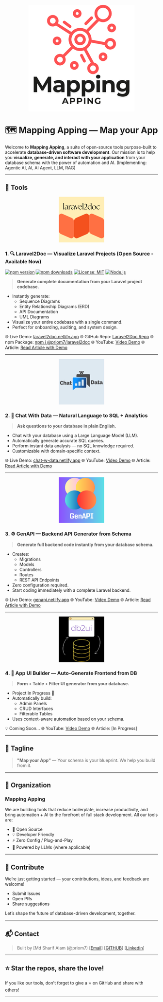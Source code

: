 <p align="center">
  <img src="https://github.com/Mapping-Apping/.github/blob/main/profile/mappingapping.png" alt="Mapping Apping - Map your App" width="350">
</p>

# 🗺️ Mapping Apping — Map your App

Welcome to **Mapping Apping**, a suite of open-source tools purpose-built to accelerate **database-driven software development**. Our mission is to help you **visualize, generate, and interact with your application** from your database schema with the power of automation and AI. (Implementing: Agentic AI, AI, AI Agent, LLM, RAG)

---

## 🧰 Tools

<p align="center">
  <img src="https://github.com/Mapping-Apping/.github/blob/main/profile/laravel2doc.png" alt="Mapping Apping - Map your App" width="150">
</p>

### 1. 🔍 Laravel2Doc — Visualize Laravel Projects (Open Source - Available Now)
[![npm version](https://img.shields.io/npm/v/@priom7/laravel2doc?color=blue)](https://www.npmjs.com/package/@priom7/laravel2doc)
[![npm downloads](https://img.shields.io/npm/dt/@priom7/laravel2doc?label=Downloads&color=green)](https://www.npmjs.com/package/@priom7/laravel2doc)
[![License: MIT](https://img.shields.io/badge/license-MIT-yellow.svg)](LICENSE)
[![Node.js](https://img.shields.io/badge/Node.js-%3E=14.0.0-brightgreen)](https://nodejs.org/)
> **Generate complete documentation from your Laravel project codebase.**

- Instantly generate:
  - Sequence Diagrams
  - Entity Relationship Diagrams (ERD)
  - API Documentation
  - UML Diagrams
- Visualize your entire codebase with a single command.
- Perfect for onboarding, auditing, and system design.

🌐 Live Demo: [laravel2doc.netlify.app](https://laravel2doc.netlify.app/)
🌐 GitHub Repo: [Laravel2Doc Repo](https://github.com/Priom7/laravel2doc)
🌐 npm Package: [npm i @priom7/laravel2doc](https://www.npmjs.com/package/@priom7/laravel2doc)
🌐 YouTube: [Video Demo](https://youtu.be/ivZyPlLytCU)
🌐 Article: [Read Article with Demo](https://medium.com/towardsdev/laravel2doc-generate-sequence-diagrams-from-your-laravel-application-in-seconds-1-2-84bf8ac8a193)

---

<p align="center">
  <img src="https://github.com/Mapping-Apping/.github/blob/main/profile/chatwdata.png" alt="Mapping Apping - Map your App" width="150">
</p>

### 2. 💬 Chat With Data — Natural Language to SQL + Analytics

> **Ask questions to your database in plain English.**

- Chat with your database using a Large Language Model (LLM).
- Automatically generate accurate SQL queries.
- Perform instant data analysis — no SQL knowledge required.
- Customizable with domain-specific context.

🌐 Live Demo: [chat-w-data.netlify.app](https://chat-w-data.netlify.app/)
🌐 YouTube: [Video Demo](https://www.youtube.com/watch?v=-rAxfv7yOQQ)
🌐 Article: [Read Article with Demo](https://medium.com/towardsdev/building-an-ai-powered-sql-query-system-for-large-scale-databases-fe3bf6e624cb)

---

<p align="center">
  <img src="https://github.com/Mapping-Apping/.github/blob/main/profile/genapi.png" alt="Mapping Apping - Map your App" width="150">
</p>

### 3. ⚙️ GenAPI — Backend API Generator from Schema

> **Generate full backend code instantly from your database schema.**

- Creates:
  - Migrations
  - Models
  - Controllers
  - Routes
  - REST API Endpoints
- Zero configuration required.
- Start coding immediately with a complete Laravel backend.

🌐 Live Demo: [genapi.netlify.app](https://genapi.netlify.app/)
🌐 YouTube: [Video Demo](https://youtu.be/mMCfmGwuCgU)
🌐 Article: [Read Article with Demo](https://medium.com/towardsdev/instantly-generate-laravel-apis-from-your-database-schema-a-powerful-cli-tool-dcae914b3f24)

---

<p align="center">
  <img src="https://github.com/Mapping-Apping/.github/blob/main/profile/bd2ui.png" alt="Mapping Apping - Map your App" width="150">
</p>

### 4. 🧱 App UI Builder — Auto-Generate Frontend from DB


> **Form + Table + Filter UI generator from your database.**

- Project In Progress 🚧
- Automatically build:
  - Admin Panels
  - CRUD Interfaces
  - Filterable Tables
- Uses context-aware automation based on your schema.

💡 Coming Soon...
🌐 YouTube: [Video Demo](https://youtu.be/HgiCGLGeoFU)
🌐 Article: [In Progress]

---

## 🚀 Tagline

> **"Map your App"** — Your schema is your blueprint. We help you build from it.

---

## 👥 Organization

### Mapping Apping

We are building tools that reduce boilerplate, increase productivity, and bring automation + AI to the forefront of full stack development. All our tools are:

- 📖 Open Source
- 💡 Developer Friendly
- ⚡️ Zero Config / Plug-and-Play
- 🧠 Powered by LLMs (where applicable)

---

## 💌 Contribute

We’re just getting started — your contributions, ideas, and feedback are welcome!

- Submit Issues
- Open PRs
- Share suggestions

Let’s shape the future of database-driven development, together.

---

## 📬 Contact

> Built by [Md Sharif Alam (@priom7) 
> [[Email](priom7197@gmail.com)]
> [[GITHUB](https://github.com/Priom7)]
> [[Linkedin](https://www.linkedin.com/in/md-sharif-alam/)]

---

## ⭐️ Star the repos, share the love!

If you like our tools, don't forget to give a ⭐️ on GitHub and share with others!

---

